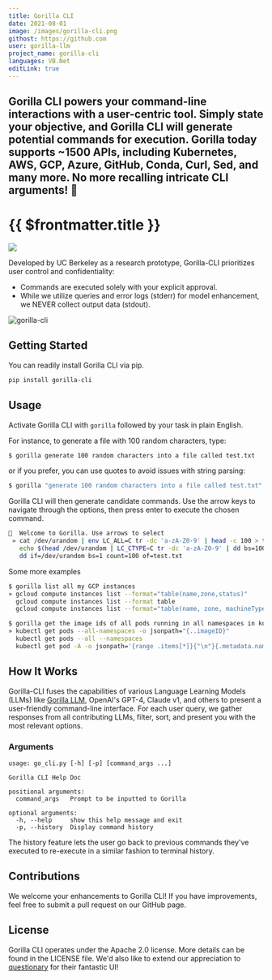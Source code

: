```yaml
---
title: Gorilla CLI
date: 2021-08-01
image: /images/gorilla-cli.png
githost: https://github.com
user: gorilla-llm
project_name: gorilla-cli
languages: VB.Net
editLink: true
---
```

Gorilla CLI powers your command-line interactions with a user-centric tool. Simply state your objective, and Gorilla CLI
will generate potential commands for execution. Gorilla today supports ~1500 APIs, including Kubernetes, AWS, GCP,
Azure, GitHub, Conda, Curl, Sed, and many more. No more recalling intricate CLI arguments! 🦍
---

# {{ $frontmatter.title }}

<img src="/images/gorilla-cli.png" class="articleImage">

Developed by UC Berkeley as a research prototype, Gorilla-CLI prioritizes user control and confidentiality:
- Commands are executed solely with your explicit approval.
- While we utilize queries and error logs (stderr) for model enhancement, we NEVER collect output data (stdout).

![gorilla-cli](https://github.com/gorilla-llm/gorilla-cli/assets/30296397/f448c04b-e2a1-4560-b040-37f9840c356d)

## Getting Started

You can readily install Gorilla CLI via pip.

```bash
pip install gorilla-cli
```

## Usage

Activate Gorilla CLI with `gorilla` followed by your task in plain English.

For instance, to generate a file with 100 random characters, type:

```bash
$ gorilla generate 100 random characters into a file called test.txt
```

or if you prefer, you can use quotes to avoid issues with string parsing:

```bash
$ gorilla "generate 100 random characters into a file called test.txt"
```

Gorilla CLI will then generate candidate commands. Use the arrow keys to navigate through the options, then press enter to execute the chosen command.

```bash
🦍  Welcome to Gorilla. Use arrows to select
 » cat /dev/urandom | env LC_ALL=C tr -dc 'a-zA-Z0-9' | head -c 100 > test.txt 
   echo $(head /dev/urandom | LC_CTYPE=C tr -dc 'a-zA-Z0-9' | dd bs=100 count=1) > test.txt
   dd if=/dev/urandom bs=1 count=100 of=test.txt
```

Some more examples

```bash
$ gorilla list all my GCP instances
» gcloud compute instances list --format="table(name,zone,status)"
  gcloud compute instances list --format table
  gcloud compute instances list --format="table(name, zone, machineType, status)"
```
```bash
$ gorilla get the image ids of all pods running in all namespaces in kubernetes
» kubectl get pods --all-namespaces -o jsonpath="{..imageID}"
  kubectl get pods --all --namespaces
  kubectl get pod -A -o jsonpath='{range .items[*]}{"\n"}{.metadata.name}{"\t"}{.spec.containers[].image}{"\n"}{end}'
```


## How It Works

Gorilla-CLI fuses the capabilities of various Language Learning Models (LLMs) like [Gorilla LLM](https://github.com/ShishirPatil/gorilla/), OpenAI's GPT-4, Claude v1, and others to present a user-friendly command-line interface. For each user query, we gather responses from all contributing LLMs, filter, sort, and present you with the most relevant options.

### Arguments

```
usage: go_cli.py [-h] [-p] [command_args ...]

Gorilla CLI Help Doc

positional arguments:
  command_args   Prompt to be inputted to Gorilla

optional arguments:
  -h, --help     show this help message and exit
  -p, --history  Display command history
```

The history feature lets the user go back to previous commands they've executed to re-execute in a similar fashion to terminal history.


## Contributions

We welcome your enhancements to Gorilla CLI! If you have improvements, feel free to submit a pull request on our GitHub page.

## License

Gorilla CLI operates under the Apache 2.0 license. More details can be found in the LICENSE file. We'd also like to extend our appreciation to [questionary](https://github.com/tmbo/questionary) for their fantastic UI!
